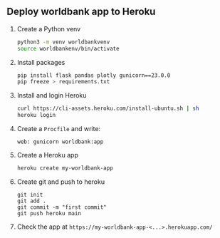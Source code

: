 ## Deploy worldbank app to Heroku
1. Create a Python venv
    ```bash
    python3 -m venv worldbankvenv
    source worldbankenv/bin/activate
    ```
2. Install packages
   ```bash
   pip install flask pandas plotly gunicorn==23.0.0
   pip freeze > requirements.txt
   ```
3. Install and login Heroku
   ```bash
   curl https://cli-assets.heroku.com/install-ubuntu.sh | sh
   heroku login
   ```
4. Create a `Procfile` and write:
   ```
   web: gunicorn worldbank:app
   ```
5. Create a Heroku app
   ```bash
   heroku create my-worldbank-app
   ```
6. Create git and push to heroku
   ```
   git init
   git add .
   git commit -m "first commit"
   git push heroku main
   ```
7. Check the app at `https://my-worldbank-app-<...>.herokuapp.com/ `